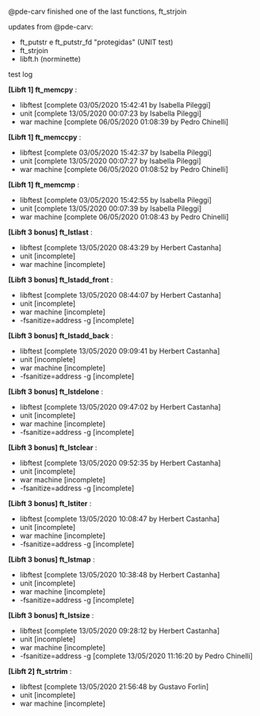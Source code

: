 @pde-carv finished one of the last functions, ft_strjoin

updates from @pde-carv:
- ft_putstr e ft_putstr_fd "protegidas" (UNIT test)
- ft_strjoin
- libft.h (norminette)

test log

**[Libft 1] ft_memcpy** :
 - libftest [complete 03/05/2020 15:42:41 by Isabella Pileggi]
 - unit [complete 13/05/2020 00:07:23 by Isabella Pileggi]
 - war machine [complete 06/05/2020 01:08:39 by Pedro Chinelli]

**[Libft 1] ft_memccpy** :
 - libftest [complete 03/05/2020 15:42:37 by Isabella Pileggi]
 - unit [complete 13/05/2020 00:07:27 by Isabella Pileggi]
 - war machine [complete 06/05/2020 01:08:52 by Pedro Chinelli]

**[Libft 1] ft_memcmp** :
 - libftest [complete 03/05/2020 15:42:55 by Isabella Pileggi]
 - unit [complete 13/05/2020 00:07:39 by Isabella Pileggi]
 - war machine [complete 06/05/2020 01:08:43 by Pedro Chinelli]

**[Libft 3 bonus] ft_lstlast** :
 - libftest [complete 13/05/2020 08:43:29 by Herbert Castanha]
 - unit [incomplete]
 - war machine [incomplete]

**[Libft 3 bonus] ft_lstadd_front** :
 - libftest [complete 13/05/2020 08:44:07 by Herbert Castanha]
 - unit [incomplete]
 - war machine [incomplete]
 - -fsanitize=address -g [incomplete]

**[Libft 3 bonus] ft_lstadd_back** :
 - libftest [complete 13/05/2020 09:09:41 by Herbert Castanha]
 - unit [incomplete]
 - war machine [incomplete]
 - -fsanitize=address -g [incomplete]

**[Libft 3 bonus] ft_lstdelone** :
 - libftest [complete 13/05/2020 09:47:02 by Herbert Castanha]
 - unit [incomplete]
 - war machine [incomplete]
 - -fsanitize=address -g [incomplete]

**[Libft 3 bonus] ft_lstclear** :
 - libftest [complete 13/05/2020 09:52:35 by Herbert Castanha]
 - unit [incomplete]
 - war machine [incomplete]
 - -fsanitize=address -g [incomplete]

**[Libft 3 bonus] ft_lstiter** :
 - libftest [complete 13/05/2020 10:08:47 by Herbert Castanha]
 - unit [incomplete]
 - war machine [incomplete]
 - -fsanitize=address -g [incomplete]

**[Libft 3 bonus] ft_lstmap** :
 - libftest [complete 13/05/2020 10:38:48 by Herbert Castanha]
 - unit [incomplete]
 - war machine [incomplete]
 - -fsanitize=address -g [incomplete]

**[Libft 3 bonus] ft_lstsize** :
 - libftest [complete 13/05/2020 09:28:12 by Herbert Castanha]
 - unit [incomplete]
 - war machine [incomplete]
 - -fsanitize=address -g [complete 13/05/2020 11:16:20 by Pedro Chinelli]

**[Libft 2] ft_strtrim** :
 - libftest [complete 13/05/2020 21:56:48 by Gustavo Forlin]
 - unit [incomplete]
 - war machine [incomplete]

